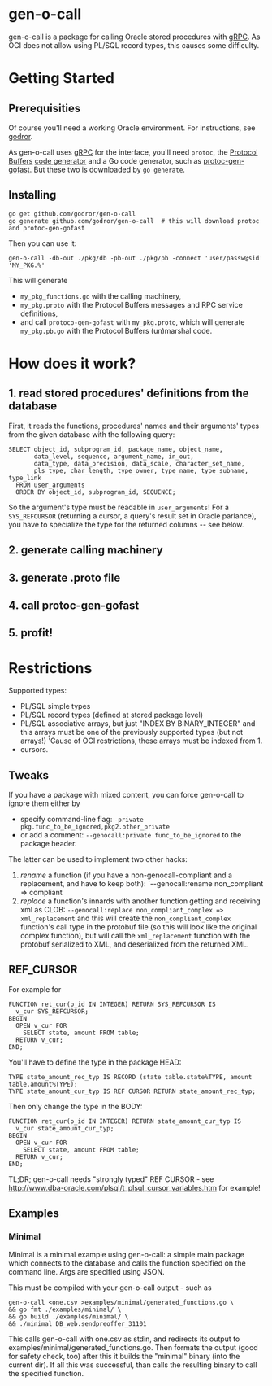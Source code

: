 # gen-o-call
gen-o-call is a package for calling Oracle stored procedures with [gRPC](grpc.io).
As OCI does not allow using PL/SQL record types, this causes some difficulty.

# Getting Started
## Prerequisities
Of course you'll need a working Oracle environment. For instructions, see
[godror](https://github.com/godror/godror/blob/master/README.md).

As gen-o-call uses [gRPC](grpc.io) for the interface, you'll need `protoc`, the
[Protocol Buffers](https://developers.google.com/protocol-buffers/)
[code generator](https://github.com/google/protobuf/releases) and a Go code generator,
such as [protoc-gen-gofast](https://github.com/gogo/protobuf/tree/master/protoc-gen-gofast).
But these two is downloaded by `go generate`.

## Installing

	go get github.com/godror/gen-o-call
	go generate github.com/godror/gen-o-call  # this will download protoc and protoc-gen-gofast

Then you can use it:

	gen-o-call -db-out ./pkg/db -pb-out ./pkg/pb -connect 'user/passw@sid' 'MY_PKG.%'

This will generate
  * `my_pkg_functions.go` with the calling machinery,
  * `my_pkg.proto` with the Protocol Buffers messages and RPC service definitions,
  * and call `protoco-gen-gofast` with `my_pkg.proto`, which will generate
    `my_pkg.pb.go` with the Protocol Buffers (un)marshal code.

# How does it work?
## 1. read stored procedures' definitions from the database
First, it reads the functions, procedures' names and their arguments' types from
the given database with the following query:

    SELECT object_id, subprogram_id, package_name, object_name,
           data_level, sequence, argument_name, in_out,
           data_type, data_precision, data_scale, character_set_name,
           pls_type, char_length, type_owner, type_name, type_subname, type_link
      FROM user_arguments
      ORDER BY object_id, subprogram_id, SEQUENCE;

So the argument's type must be readable in `user_arguments`!
For a `SYS_REFCURSOR` (returning a cursor, a query's result set in Oracle parlance),
you have to specialize the type for the returned columns -- see below.

## 2. generate calling machinery

## 3. generate .proto file

## 4. call protoc-gen-gofast

## 5. profit!

# Restrictions
Supported types:
  * PL/SQL simple types
  * PL/SQL record types (defined at stored package level)
  * PL/SQL associative arrays, but just "INDEX BY BINARY_INTEGER" and this arrays
  must be one of the previously supported types (but not arrays!)
  'Cause of OCI restrictions, these arrays must be indexed from 1.
  * cursors.

## Tweaks
If you have a package with mixed content, you can force gen-o-call to ignore them
either by

  * specify command-line flag: `-private pkg.func_to_be_ignored,pkg2.other_private`
  * or add a comment: `--genocall:private func_to_be_ignored` to the package header.

The latter can be used to implement two other hacks:

  1. *rename* a function (if you have a non-genocall-compliant and a replacement, and have to keep both):
     `--genocall:rename non_compliant => compliant
  2. *replace* a function's innards with another function getting and receiving xml as CLOB:
     `--genocall:replace non_compliant_complex => xml_replacement`
	 and this will create the `non_compliant_complex` function's call type in the protobuf file
	 (so this will look like the original complex function), but will call the `xml_replacement`
	 function with the protobuf serialized to XML, and deserialized from the returned XML.


## REF_CURSOR
For example for

    FUNCTION ret_cur(p_id IN INTEGER) RETURN SYS_REFCURSOR IS
	  v_cur SYS_REFCURSOR;
	BEGIN
	  OPEN v_cur FOR
	    SELECT state, amount FROM table;
	  RETURN v_cur;
	END;

You'll have to define the type in the package HEAD:

    TYPE state_amount_rec_typ IS RECORD (state table.state%TYPE, amount table.amount%TYPE);
	TYPE state_amount_cur_typ IS REF CURSOR RETURN state_amount_rec_typ;

Then only change the type in the BODY:

    FUNCTION ret_cur(p_id IN INTEGER) RETURN state_amount_cur_typ IS
	  v_cur state_amount_cur_typ;
	BEGIN
	  OPEN v_cur FOR
	    SELECT state, amount FROM table;
	  RETURN v_cur;
	END;

TL;DR; gen-o-call needs "strongly typed" REF CURSOR - see http://www.dba-oracle.com/plsql/t_plsql_cursor_variables.htm for example!

## Examples
### Minimal
Minimal is a minimal example using gen-o-call: a simple main package which
connects to the database and calls the function specified on the command line.
Args are specified using JSON.

This must be compiled with your gen-o-call output - such as

    gen-o-call <one.csv >examples/minimal/generated_functions.go \
    && go fmt ./examples/minimal/ \
    && go build ./examples/minimal/ \
    && ./minimal DB_web.sendpreoffer_31101

This calls gen-o-call with one.csv as stdin, and redirects its output to
examples/minimal/generated_functions.go.
Then formats the output (good for safety check, too)
after this it builds the "minimal" binary (into the current dir).
If all this was successful, than calls the resulting binary
to call the specified function.
